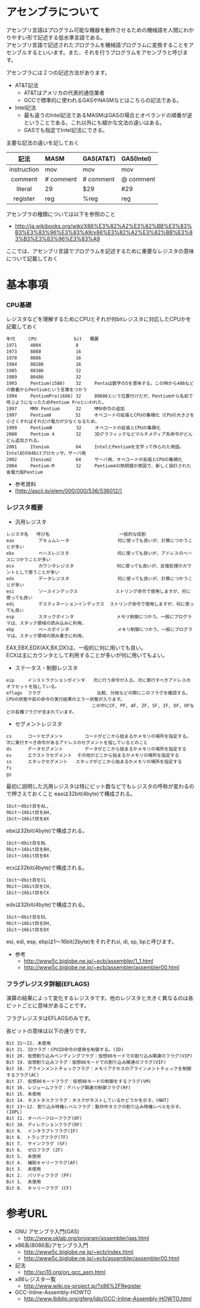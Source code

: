 # アセンブラについて
アセンブリ言語はプログラム可能な機器を動作させるための機械語を人間にわかりやすい形で記述する低水準言語である。  
アセンブリ言語で記述されたプログラムを機械語プログラムに変換することをアセンブルするといいます。また、それを行うプログラムをアセンブラと呼びます。

アセンブラには２つの記述方法があります。
- AT&T記法
  - AT&Tはアメリカの代表的通信業者
  - GCCで標準的に使われるGASやNASMなどはこちらの記法である。
- Intel記法
  - 最も違うのIntel記法であるMASMはGASの場合とオペランドの順番が逆ということである。これ以外にも細かな文法の違いはある。
  - GASでも指定でIntel記法にできる。

主要な記法の違いを記しておく

| 記法 | MASM | GAS(AT&T)  | GAS(Intel) |
| :---: | :--- | :--- | :--- |
| instruction | mov <to> <from> | mov <from> <to> | mov <to> <from> |
| comment | # comment | # comment | @ comment|
| literal | 29 | $29 | #29 |
| register | reg | %reg | reg |

アセンブラの種類については以下を参照のこと
- http://ja.wikibooks.org/wiki/X86%E3%82%A2%E3%82%BB%E3%83%B3%E3%83%96%E3%83%A9/x86%E3%82%A2%E3%82%BB%E3%83%B3%E3%83%96%E3%83%A9

ここでは、アセンブリ言語でプログラムを記述するために重要なレジスタの意味について記載しておく

# 基本事項

### CPU基礎
レジスタなどを理解するためにCPUとそれが何bitレジスタに対応したCPUかを記載しておく
```
年代     CPU              bit   概要
1971     4004             8 	　
1973     8080             16 	　
1978     8086             16 	　
1984     80286            16 	　
1985     80386            32 	　
1989     80486            32 	　
1993     Pentium(i586) 	  32     Pentaは数字の5を意味する。この時から486などの数番からPentiumという言葉をつかう
1994     PentiumPro(i686) 32     80686という位置付けだが、Pentiumから名前で呼ぶようになったためPentium Proといわれた。
1997     MMX Pentium 	  32     MMX命令の追加
1997     PentiumⅡ         32     オペコードの拡張とCPUの集積化（CPUの大きさを小さくすればそれだけ電力が少なくなるため、
1999     PentiumⅢ         32     オペコードの拡張とCPUの集積化
2000     Pentium 4 	      32     3Dグラフィックなどマルチメディア系命令がどんどん追加される。
2001     Itenium 	      64     IntelとPentiumを文字って作られた用語。Intel初の64bitプロセッサ。サーバ用
2002     Itenium2 	      64     サーバ用、オペコードの拡張とCPUの集積化
2004     Pentium-M 	      32     Pentium4の熱問題が原因で、新しく設計された省電力版Pentium
```

- 参考資料
 - [http://ascii.jp/elem/000/000/536/536012/]

### レジスタ概要

- 汎用レジスタ
```
レジスタ名 	呼び名                          一般的な役割
eax         アキュムレータ                  何に使っても良いが、計算につかうことが多い
ebx         ベースレジスタ                  何に使っても良いが、アドレスのベースにつかうことが多い
ecx         カウンタレジスタ                何に使っても良いが、反復処理のカウントとして使うことが多い
edx         データレジスタ                  何に使っても良いが、計算につかうことが多い
esi         ソースインデックス              ストリング命令で使用しますが、何に使っても良い
edi         デスティネーションインデックス  ストリング命令で使用しますが、何に使っても良い
esp         スタックポインタ                メモリ制御につかう。一般にプログラマは、スタック領域の読み込みに利用。
ebp         ベースポインタ                  メモリ制御につかう。一般にプログラマは、スタック領域の読み書きに利用。
```
EAX,EBX,EDX(AX,BX,DX)は、一般的に何に用いても良い。   
ECXは主にカウンタとして利用することが多いが何に用いてもよい。

- ステータス・制御レジスタ
```
eip 	インストラクションポインタ 	次に行う命令が入る。次に実行すべきアドレスのオフセットを指している。
eflags 	フラグ 				    比較、分岐などの際にこのフラグを確認する。CPUの状態や前の命令の実行結果のエラー状態が入ります。
                                この中にCF, PF, AF, ZF, SF, IF, DF, OFなどの各種フラグが含まれています。
```

- セグメントレジスタ
```
cs 		コードセグメント 		コードがどこから始まるかメモリの場所を指定する。次に実行すべき命令があるアドレスのセグメントを指しているとのこと
ds 		データセグメント 		データがどこから始まるかメモリの場所を指定する
es 		エクストラセグメント 	その他がどこから始まるかメモリの場所を指定する
ss 		スタックセグメント 	スタックがどこから始まるかメモリの場所を指定する
fs 	　 	　
gs 	　 	　
```

最初に説明した汎用レジスタは特にビット数などでもレジスタの呼称が変わるので押さえておくこと
eaxは32bit(4byte)で構成される。
```
1bit〜8bit目をAL,
9bit〜16bit目をAH,
1bit〜16bit目をAX
```

ebxは32bit(4byte)で構成される。
```
1bit〜8bit目をBL
9bit〜16bit目をBH,
1bit〜16bit目をBX
```

ecxは32bit(4byte)で構成される。
```
1bit〜8bit目をCL
9bit〜16bit目をCH,
1bit〜16bit目をCX
```

edxは32bit(4byte)で構成される。
```
1bit〜8bit目をDL
9bit〜16bit目をDH,
1bit〜16bit目をDX
```

esi, edi, esp, ebpは1〜16bit(2byte)をそれぞれsi, di, sp, bpと呼びます。

- 参考
  - http://www5c.biglobe.ne.jp/~ecb/assembler/1_1.html
  - http://www5c.biglobe.ne.jp/~ecb/assembler/assembler00.html

### フラグレジスタ詳細(EFLAGS)
演算の結果によって変化するレジスタです。他のレジスタと大きく異なるのは各ビットごとに意味があることです。

フラグレジスタはEFLAGSのみです。

各ビットの意味は以下の通りです。

```
Bit 31～22. 未使用
Bit 21. IDフラグ：CPUID命令の使用を制御する。(ID)
Bit 20. 仮想割り込みペンディングフラグ：仮想86モードでの割り込み関連のフラグ(VIP)
Bit 19. 仮想割り込みフラグ：仮想86モードでの割り込み関連のフラグ(VIF)
Bit 18. アラインメントチェックフラグ：メモリアクセスのアラインメントチェックを制御するフラグ(AC)
Bit 17. 仮想86モードフラグ：仮想86モードの制御をするフラグ(VM)
Bit 16. レジュームフラグ：デバッグ関連の制御フラグ(RF)
Bit 15. 未使用
Bit 14. ネストタスクフラグ：タスクがネストしているかどうかを示す。(NNT)
Bit 13～12. 割り込み特権レベルフラグ：動作中タスクの割り込み特権レベルを示す。(IOPL)
Bit 11. オーバーフローフラグ(OF)
Bit 10. ディレクションフラグ(DF)
Bit 9.  インタラプトフラグ(IF)
Bit 8． トラップフラグ(TF)
Bit 7.  サインフラグ (SF)
Bit 6.  ゼロフラグ (ZF)
Bit 5.  未使用
Bit 4.  補助キャリーフラグ(AF)
Bit 3.  未使用
Bit 2.  パリティフラグ (PF)
Bit 1.  未使用
Bit 0.  キャリーフラグ (CF)
```

# 参考URL
- GNU アセンブラ入門(GAS) 
  - http://www.oklab.org/program/assembler/gas.html
- x86系(8086系)アセンブラ入門
  - http://www5c.biglobe.ne.jp/~ecb/index.html
  - http://www5c.biglobe.ne.jp/~ecb/assembler/assembler00.html
- 記法
  - http://sci10.org/on_gcc_asm.html
- x86レジスタ一覧
  - http://www.wiki.os-project.jp/?x86%2FRegister
- GCC-Inline-Assembly-HOWTO
  - http://www.ibiblio.org/gferg/ldp/GCC-Inline-Assembly-HOWTO.html

